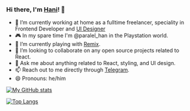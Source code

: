 ### Hi there, I'm [Hani](https://hanihusam.com)! 👋

- 🔭 I’m currently working at home as a fulltime freelancer, speciality in Frontend Developer and [UI Designer](https://dribbble.com/hanihusam)
- 🎮 In my spare time I'm @paralel_han in the Playstation world.
- 🌱 I’m currently playing with [Remix](https://remix.run).
- 👯 I’m looking to collaborate on any open source projects related to React.
- 💬 Ask me about anything related to React, styling, and UI design.
- 📫 Reach out to me directly through [Telegram](https://t.me/hani_husam).
- 😄 Pronouns: he/him

[![My GitHub stats](https://github-readme-stats.vercel.app/api?username=hanihusam&count_private=true&show_icons=true&theme=dark)](https://github.com/anuraghazra/github-readme-stats)

[![Top Langs](https://github-readme-stats.vercel.app/api/top-langs/?username=hanihusam&layout=compact&theme=dark)](https://github.com/anuraghazra/github-readme-stats)
